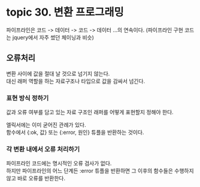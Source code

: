 # topic 30. 변환 프로그래밍

파이프라인은 코드 -> 데이터 -> 코드 -> 데이터 ...의 연속이다. (파이프라인 구현 코드는 jquery에서 자주 썼던 체이닝과 비슷)

## 오류처리

변환 사이에 값을 절대 날 것으로 넘기지 않는다. <br />
대신 래퍼 역할을 하는 자료구조나 타입으로 값을 감싸서 넘긴다.

### 표현 방식 정하기

값과 오류 여부를 담고 있는 자료 구조인 래퍼를 어떻게 표현할지 정해야 한다.

엘릭서에는 이미 굳어진 관례가 있다. <br />
함수에서 {:ok, 값} 또는 {:error, 원인} 튜플을 반환하는 것이다.

### 각 변환 내에서 오류 처리하기

파이프라인 코드에는 명시적인 오류 검사가 없다. <br />
하지만 파이프라인의 어느 단계든 :error 튜플을 반환하면 그 이후의 함수들은 수행하지 않고 바로 오류를 반환한다.
